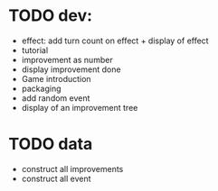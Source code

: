 # TODO dev: 
* effect: add turn count on effect + display of effect
* tutorial
* improvement as number
* display improvement done
* Game introduction
* packaging
* add random event
* display of an improvement tree

# TODO data
* construct all improvements
* construct all event